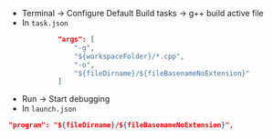 - Terminal -> Configure Default Build tasks -> g++ build active file
- In `task.json`

```json
			"args": [
				"-g",
				"${workspaceFolder}/*.cpp",
				"-o",
				"${fileDirname}/${fileBasenameNoExtension}"
			]
```

- Run -> Start debugging 
- In `launch.json`

```json
"program": "${fileDirname}/${fileBasenameNoExtension}",
```
